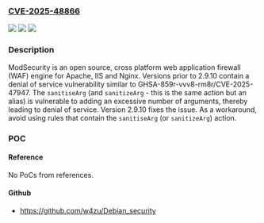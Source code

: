 ### [CVE-2025-48866](https://cve.mitre.org/cgi-bin/cvename.cgi?name=CVE-2025-48866)
![](https://img.shields.io/static/v1?label=Product&message=ModSecurity&color=blue)
![](https://img.shields.io/static/v1?label=Version&message=%3D%20%3C%202.9.10%20&color=brighgreen)
![](https://img.shields.io/static/v1?label=Vulnerability&message=CWE-1050%3A%20Excessive%20Platform%20Resource%20Consumption%20within%20a%20Loop&color=brighgreen)

### Description

ModSecurity is an open source, cross platform web application firewall (WAF) engine for Apache, IIS and Nginx. Versions prior to 2.9.10 contain a denial of service vulnerability similar to GHSA-859r-vvv8-rm8r/CVE-2025-47947. The `sanitiseArg` (and `sanitizeArg` - this is the same action but an alias) is vulnerable to adding an excessive number of arguments, thereby leading to denial of service. Version 2.9.10 fixes the issue. As a workaround, avoid using rules that contain the  `sanitiseArg` (or `sanitizeArg`) action.

### POC

#### Reference
No PoCs from references.

#### Github
- https://github.com/w4zu/Debian_security

